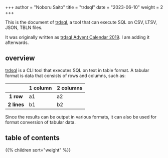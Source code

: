 +++
author = "Noboru Saito"
title = "trdsql"
date = "2023-06-10"
weight = 2
+++

This is the document of [trdsql](https://github.com/noborus/trdsql), a tool that can execute SQL on CSV, LTSV, JSON, TBLN files.

It was originally written as [trdsql Advent Calendar 2019](https://qiita.com/advent-calendar/2019/trdsql). I am adding it afterwards.

## overview

[trdsql](https://github.com/noborus/trdsql "GitHub/noborus/trdsql") is a CLI tool that executes SQL on text in table format.
A tabular format is data that consists of rows and columns, such as:

| | 1 column | 2 columns |
|:---:|:----|:----|
| **1 row** | a1 | a2 |
| **2 lines** | b1 | b2 |

Since the results can be output in various formats, it can also be used for format conversion of tabular data.

## table of contents

{{% children sort="weight" %}}
